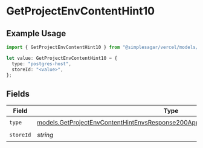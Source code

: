 # GetProjectEnvContentHint10

## Example Usage

```typescript
import { GetProjectEnvContentHint10 } from "@simplesagar/vercel/models/getprojectenvop.js";

let value: GetProjectEnvContentHint10 = {
  type: "postgres-host",
  storeId: "<value>",
};
```

## Fields

| Field                                                                                                                                                                      | Type                                                                                                                                                                       | Required                                                                                                                                                                   | Description                                                                                                                                                                |
| -------------------------------------------------------------------------------------------------------------------------------------------------------------------------- | -------------------------------------------------------------------------------------------------------------------------------------------------------------------------- | -------------------------------------------------------------------------------------------------------------------------------------------------------------------------- | -------------------------------------------------------------------------------------------------------------------------------------------------------------------------- |
| `type`                                                                                                                                                                     | [models.GetProjectEnvContentHintEnvsResponse200ApplicationJSONResponseBody110Type](../models/getprojectenvcontenthintenvsresponse200applicationjsonresponsebody110type.md) | :heavy_check_mark:                                                                                                                                                         | N/A                                                                                                                                                                        |
| `storeId`                                                                                                                                                                  | *string*                                                                                                                                                                   | :heavy_check_mark:                                                                                                                                                         | N/A                                                                                                                                                                        |